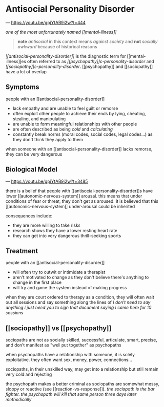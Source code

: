 # Antisocial Personality Disorder

&mdash; <https://youtu.be/gpjYtAB9i2w?t=444>

_one of the most unfortunately named [[mental-illness]]_

> **note** _antisocial_ in this context means _against society_ and **not** _socially awkward_ because of historical reasons

_[[antisocial-personality-disorder]]_ is the diagnostic term for [[mental-illness]]es often referred to as _[[psychopathy]]c-personality-disorder_ and _[[sociopathy]]c-personality-disorder_. [[psychopathy]] and [[sociopathy]] have a lot of overlap

## Symptoms

people with an [[antisocial-personality-disorder]]

- lack empathy and are unable to feel guilt or remorse
- often exploit other people to achieve their ends by lying, cheating, stealing, and manipulating
- are unable to form meaningful relationships with other people
- are often described as being _cold_ and _calculating_
- constantly break norms (moral codes, social codes, legal codes...) as they don't think they apply to them

when someone with an [[antisocial-personality-disorder]] lacks remorse, they can be very dangerous

## Biological Model

&mdash; <https://youtu.be/gpjYtAB9i2w?t=3485>

there is a belief that people with [[antisocial-personality-disorder]]s have lower [[autonomic-nervous-system]] arousal. this means that under conditions of fear or threat, they don't get as aroused. it is believed that this [[autonomic-nervous-system]] under-arousal could be inherited

consequences include:

- they are more willing to take risks
- research shows they have a lower resting heart rate
- they can get into very dangerous thrill-seeking sports

## Treatment

people with an [[antisocial-personality-disorder]]

- will often try to outwit or intimidate a therapist
- aren't motivated to change as they don't believe there's anything to change in the first place
- will try and game the system instead of making progress

when they are court ordered to therapy as a condition, they will often wait out all sessions and say something along the lines of _I don't need to say anything I just need you to sign that document saying I came here for 10 sessions_

## [[sociopathy]] vs [[psychopathy]]

sociopaths are not as socially skilled, successful, articulate, smart, precise, and don't manifest as "well put together" as psychopaths

when psychopaths have a relationship with someone, it is solely exploitative. they often want sex, money, power, connections...

sociopaths, in their unskilled way, may get into a relationship but still remain very cold and rejecting

the psychopath makes a better criminal as sociopaths are somewhat messy, sloppy or reactive (see [[reaction-vs-response]]). _the sociopath is the bar fighter. the psychopath will kill that same person three days later methodically_
